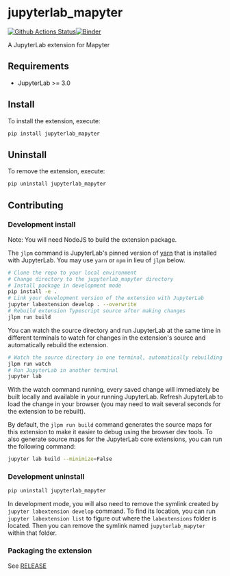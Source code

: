 # jupyterlab_mapyter

[![Github Actions Status](https://github.com/alberti42/jupyterlab_mapyter/workflows/Build/badge.svg)](https://github.com/alberti42/jupyterlab_mapyter/actions/workflows/build.yml)[![Binder](https://mybinder.org/badge_logo.svg)](https://mybinder.org/v2/gh/alberti42/jupyterlab_mapyter/main?urlpath=lab)

A JupyterLab extension for Mapyter



## Requirements

* JupyterLab >= 3.0

## Install

To install the extension, execute:

```bash
pip install jupyterlab_mapyter
```

## Uninstall

To remove the extension, execute:

```bash
pip uninstall jupyterlab_mapyter
```


## Contributing

### Development install

Note: You will need NodeJS to build the extension package.

The `jlpm` command is JupyterLab's pinned version of
[yarn](https://yarnpkg.com/) that is installed with JupyterLab. You may use
`yarn` or `npm` in lieu of `jlpm` below.

```bash
# Clone the repo to your local environment
# Change directory to the jupyterlab_mapyter directory
# Install package in development mode
pip install -e .
# Link your development version of the extension with JupyterLab
jupyter labextension develop . --overwrite
# Rebuild extension Typescript source after making changes
jlpm run build
```

You can watch the source directory and run JupyterLab at the same time in different terminals to watch for changes in the extension's source and automatically rebuild the extension.

```bash
# Watch the source directory in one terminal, automatically rebuilding when needed
jlpm run watch
# Run JupyterLab in another terminal
jupyter lab
```

With the watch command running, every saved change will immediately be built locally and available in your running JupyterLab. Refresh JupyterLab to load the change in your browser (you may need to wait several seconds for the extension to be rebuilt).

By default, the `jlpm run build` command generates the source maps for this extension to make it easier to debug using the browser dev tools. To also generate source maps for the JupyterLab core extensions, you can run the following command:

```bash
jupyter lab build --minimize=False
```

### Development uninstall

```bash
pip uninstall jupyterlab_mapyter
```

In development mode, you will also need to remove the symlink created by `jupyter labextension develop`
command. To find its location, you can run `jupyter labextension list` to figure out where the `labextensions`
folder is located. Then you can remove the symlink named `jupyterlab_mapyter` within that folder.

### Packaging the extension

See [RELEASE](RELEASE.md)
